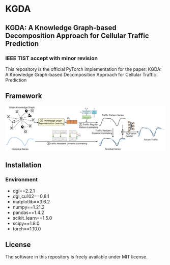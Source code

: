 # KGDA
## KGDA: A Knowledge Graph-based Decomposition Approach for Cellular Traffic Prediction
### IEEE TIST accept with minor revision
This repository is the official PyTorch implementation for the paper: KGDA: A Knowledge Graph-based Decomposition Approach for Cellular Traffic Prediction

## Framework
![OverallFramework](Framework_00.png "Overall framework")


## Installation
### Environment
- dgl==2.2.1
- dgl_cu102==0.8.1
- matplotlib==3.6.2
- numpy==1.21.2
- pandas==1.4.2
- scikit_learn==1.5.0
- scipy==1.8.0
- torch==1.10.0


## License
The software in this repository is freely available under MIT license.

